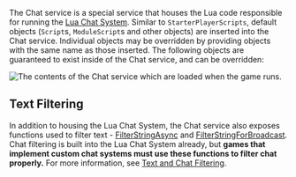 The Chat service is a special service that houses the Lua code responsible for running the [Lua Chat System](https://developer.roblox.com/articles/Lua-Chat-System). Similar to `StarterPlayerScripts`, default objects (`Script`s, `ModuleScript`s and other objects) are inserted into the Chat service. Individual objects may be overridden by providing objects with the same name as those inserted. The following objects are guaranteed to exist inside of the Chat service, and can be overridden:

![The contents of the Chat service which are loaded when the game runs.][1]

## Text Filtering

In addition to housing the Lua Chat System, the Chat service also exposes functions used to filter text - [FilterStringAsync](https://developer.roblox.com/api-reference/function/Chat/FilterStringAsync) and [FilterStringForBroadcast](https://developer.roblox.com/api-reference/function/Chat/FilterStringForBroadcast). Chat filtering is built into the Lua Chat System already, but **games that implement custom chat systems must use these functions to filter chat properly.** For more information, see [Text and Chat Filtering](https://developer.roblox.com/articles/Text-and-Chat-Filtering).

[1]: https://developer.roblox.com/assets/5b2d98148fbd570b783cb0d2/Chat.png